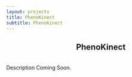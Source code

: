 ```yaml
---
layout: projects
title: PhenoKinect
subtitle: PhenoKinect
---
```

<h2 align="center">PhenoKinect</h2>

<br>
Description Coming Soon.
<br>
<br>
<br>
<br>
<br>
<br>
<br>
<br>
<br>
<br>
<br>
<br>
<br>


